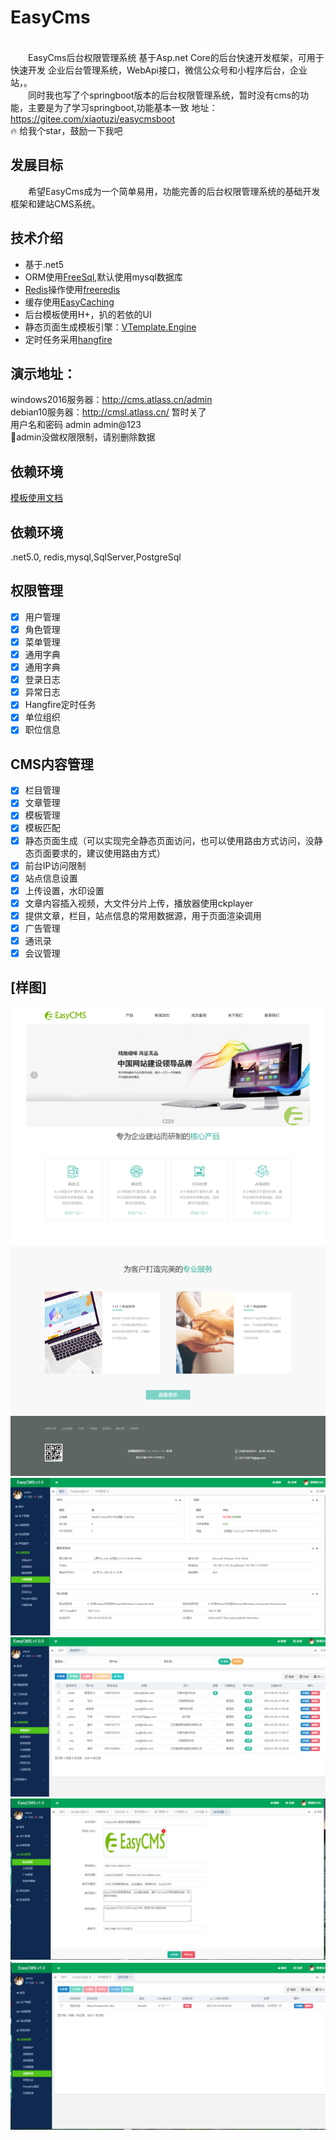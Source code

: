 <!--
 * @Author: your name
 * @Date: 2020-12-28 17:31:14
 * @LastEditTime: 2021-04-26 17:10:57
 * @LastEditors: Please set LastEditors
 * @Description: In User Settings Edit
 * @FilePath: \undefinede:\开源\Atlass开发框架\EasyCMS\README.md
-->

# EasyCms
&emsp;&emsp;<font face="黑体" color="#FF0000"></font>   
&emsp;&emsp;EasyCms后台权限管理系统 基于Asp.net Core的后台快速开发框架，可用于快速开发 企业后台管理系统，WebApi接口，微信公众号和小程序后台，企业站，。    
&emsp;&emsp;同时我也写了个springboot版本的后台权限管理系统，暂时没有cms的功能，主要是为了学习springboot,功能基本一致
地址：https://gitee.com/xiaotuzi/easycmsboot    
:fire: 给我个star，鼓励一下我吧
## 发展目标
&emsp;&emsp;希望EasyCms成为一个简单易用，功能完善的后台权限管理系统的基础开发框架和建站CMS系统。

## 技术介绍
+ 基于.net5
+ ORM使用[FreeSql](https://github.com/dotnetcore/FreeSql),默认使用mysql数据库
+ [Redis](https://github.com/tporadowski/redis)操作使用[freeredis](https://github.com/2881099/freeredis)
+ 缓存使用[EasyCaching](https://github.com/dotnetcore/EasyCaching)
+ 后台模板使用H+，扒的若依的UI
+ 静态页面生成模板引擎：[VTemplate.Engine](https://github.com/jasonyush/VTemplate.Engine)
+ 定时任务采用[hangfire](https://github.com/HangfireIO/Hangfire)
## 演示地址：
 windows2016服务器：http://cms.atlass.cn/admin   
 debian10服务器：http://cmsl.atlass.cn/  暂时关了   
用户名和密码 admin  admin@123    
 🛑admin没做权限限制，请别删除数据

## 依赖环境
  [模板使用文档](https://www.yuque.com/jasonyush/easycms/dorh3a)
## 依赖环境
 .net5.0, redis,mysql,SqlServer,PostgreSql
## 权限管理
+ [x] 用户管理
+ [x] 角色管理
+ [x] 菜单管理
+ [x] 通用字典
+ [x] 通用字典
+ [x] 登录日志
+ [x] 异常日志
+ [x] Hangfire定时任务
+ [x] 单位组织
+ [x] 职位信息
## CMS内容管理
+ [x] 栏目管理
+ [x] 文章管理
+ [x] 模板管理
+ [x] 模板匹配
+ [x] 静态页面生成（可以实现完全静态页面访问，也可以使用路由方式访问，没静态页面要求的，建议使用路由方式）
+ [X] 前台IP访问限制
+ [X] 站点信息设置
+ [X] 上传设置，水印设置
+ [X] 文章内容插入视频，大文件分片上传，播放器使用ckplayer
+ [x] 提供文章，栏目，站点信息的常用数据源，用于页面渲染调用
+ [x] 广告管理
+ [x] 通讯录
+ [x] 会议管理

## [样图]  
![Image](资料/Index.png)
![Image](资料/home.png)
![Image](资料/user.png)
![Image](资料/site.png)
![Image](资料/task.png)